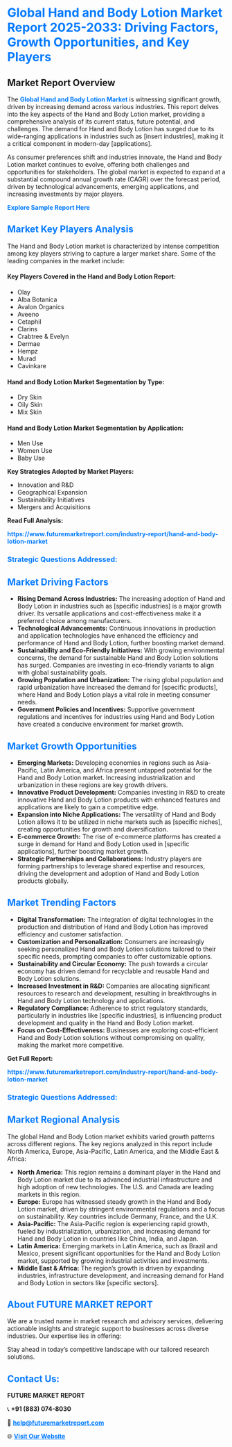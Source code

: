 <h1 style="color: #007BFF;">Global Hand and Body Lotion Market Report 2025-2033: Driving Factors, Growth Opportunities, and Key Players</h1>

<section id="overview">
<h2>Market Report Overview</h2>
<p>The <a href="https://www.futuremarketreport.com/industry-report/hand-and-body-lotion-market" style="color: #007BFF; text-decoration: none;"><strong>Global Hand and Body Lotion Market</strong></a> is witnessing significant growth, driven by increasing demand across various industries. This report delves into the key aspects of the Hand and Body Lotion market, providing a comprehensive analysis of its current status, future potential, and challenges. The demand for Hand and Body Lotion has surged due to its wide-ranging applications in industries such as [insert industries], making it a critical component in modern-day [applications].</p>
<p>As consumer preferences shift and industries innovate, the Hand and Body Lotion market continues to evolve, offering both challenges and opportunities for stakeholders. The global market is expected to expand at a substantial compound annual growth rate (CAGR) over the forecast period, driven by technological advancements, emerging applications, and increasing investments by major players.</p>
</section>

<section id="overview">
<p><a href="https://www.futuremarketreport.com/request-sample/reportId=52909" style="color: #007BFF; text-decoration: none;"><strong>Explore Sample Report Here</strong></a></p>
</section>

<section id="key-players">
<h2 style="color: #007BFF;">Market Key Players Analysis</h2>
<p>The Hand and Body Lotion market is characterized by intense competition among key players striving to capture a larger market share. Some of the leading companies in the market include:</p>
<h4>Key Players Covered in the Hand and Body Lotion Report:</h4>
<ul><li>Olay</li><li>Alba Botanica</li><li>Avalon Organics</li><li>Aveeno</li><li>Cetaphil</li><li>Clarins</li><li>Crabtree &amp; Evelyn</li><li>Dermae</li><li>Hempz</li><li>Murad</li><li>Cavinkare</li></ul>
<h4>Hand and Body Lotion Market Segmentation by Type:</h4>
<ul><li>Dry Skin</li><li>Oily Skin</li><li>Mix Skin</li></ul>

<h4>Hand and Body Lotion Market Segmentation by Application:</h4>
<ul><li>Men Use</li><li>Women Use</li><li>Baby Use</li></ul>
<p><strong>Key Strategies Adopted by Market Players:</strong></p>
<ul>
<li>Innovation and R&D</li>
<li>Geographical Expansion</li>
<li>Sustainability Initiatives</li>
<li>Mergers and Acquisitions</li>
</ul>
</section>

<section>
<p><strong>Read Full Analysis: </strong></p><a href="https://www.futuremarketreport.com/industry-report/hand-and-body-lotion-market" style="color: #007BFF; text-decoration: none;"><strong>https://www.futuremarketreport.com/industry-report/hand-and-body-lotion-market</strong></a>
<h3 style="color: #007BFF;">Strategic Questions Addressed:</h3>
</section>

<section id="driving-factors">
<h2 style="color: #007BFF;">Market Driving Factors</h2>
<ul>
<li><strong>Rising Demand Across Industries:</strong> The increasing adoption of Hand and Body Lotion in industries such as [specific industries] is a major growth driver. Its versatile applications and cost-effectiveness make it a preferred choice among manufacturers.</li>
<li><strong>Technological Advancements:</strong> Continuous innovations in production and application technologies have enhanced the efficiency and performance of Hand and Body Lotion, further boosting market demand.</li>
<li><strong>Sustainability and Eco-Friendly Initiatives:</strong> With growing environmental concerns, the demand for sustainable Hand and Body Lotion solutions has surged. Companies are investing in eco-friendly variants to align with global sustainability goals.</li>
<li><strong>Growing Population and Urbanization:</strong> The rising global population and rapid urbanization have increased the demand for [specific products], where Hand and Body Lotion plays a vital role in meeting consumer needs.</li>
<li><strong>Government Policies and Incentives:</strong> Supportive government regulations and incentives for industries using Hand and Body Lotion have created a conducive environment for market growth.</li>
</ul>
</section>

<section id="growth-opportunities">
<h2 style="color: #007BFF;">Market Growth Opportunities</h2>
<ul>
<li><strong>Emerging Markets:</strong> Developing economies in regions such as Asia-Pacific, Latin America, and Africa present untapped potential for the Hand and Body Lotion market. Increasing industrialization and urbanization in these regions are key growth drivers.</li>
<li><strong>Innovative Product Development:</strong> Companies investing in R&D to create innovative Hand and Body Lotion products with enhanced features and applications are likely to gain a competitive edge.</li>
<li><strong>Expansion into Niche Applications:</strong> The versatility of Hand and Body Lotion allows it to be utilized in niche markets such as [specific niches], creating opportunities for growth and diversification.</li>
<li><strong>E-commerce Growth:</strong> The rise of e-commerce platforms has created a surge in demand for Hand and Body Lotion used in [specific applications], further boosting market growth.</li>
<li><strong>Strategic Partnerships and Collaborations:</strong> Industry players are forming partnerships to leverage shared expertise and resources, driving the development and adoption of Hand and Body Lotion products globally.</li>
</ul>
</section>

<section id="trending-factors">
<h2 style="color: #007BFF;">Market Trending Factors</h2>
<ul>
<li><strong>Digital Transformation:</strong> The integration of digital technologies in the production and distribution of Hand and Body Lotion has improved efficiency and customer satisfaction.</li>
<li><strong>Customization and Personalization:</strong> Consumers are increasingly seeking personalized Hand and Body Lotion solutions tailored to their specific needs, prompting companies to offer customizable options.</li>
<li><strong>Sustainability and Circular Economy:</strong> The push towards a circular economy has driven demand for recyclable and reusable Hand and Body Lotion solutions.</li>
<li><strong>Increased Investment in R&D:</strong> Companies are allocating significant resources to research and development, resulting in breakthroughs in Hand and Body Lotion technology and applications.</li>
<li><strong>Regulatory Compliance:</strong> Adherence to strict regulatory standards, particularly in industries like [specific industries], is influencing product development and quality in the Hand and Body Lotion market.</li>
<li><strong>Focus on Cost-Effectiveness:</strong> Businesses are exploring cost-efficient Hand and Body Lotion solutions without compromising on quality, making the market more competitive.</li>
</ul>
</section>

<section>
<p><strong>Get Full Report: </strong></p><a href="https://www.futuremarketreport.com/industry-report/hand-and-body-lotion-market" style="color: #007BFF; text-decoration: none;"><strong>https://www.futuremarketreport.com/industry-report/hand-and-body-lotion-market</strong></a>
<h3 style="color: #007BFF;">Strategic Questions Addressed:</h3>
</section>


<section id="regional-analysis">
<h2 style="color: #007BFF;">Market Regional Analysis</h2>
<p>The global Hand and Body Lotion market exhibits varied growth patterns across different regions. The key regions analyzed in this report include North America, Europe, Asia-Pacific, Latin America, and the Middle East & Africa:</p>
<ul>
<li><strong>North America:</strong> This region remains a dominant player in the Hand and Body Lotion market due to its advanced industrial infrastructure and high adoption of new technologies. The U.S. and Canada are leading markets in this region.</li>
<li><strong>Europe:</strong> Europe has witnessed steady growth in the Hand and Body Lotion market, driven by stringent environmental regulations and a focus on sustainability. Key countries include Germany, France, and the U.K.</li>
<li><strong>Asia-Pacific:</strong> The Asia-Pacific region is experiencing rapid growth, fueled by industrialization, urbanization, and increasing demand for Hand and Body Lotion in countries like China, India, and Japan.</li>
<li><strong>Latin America:</strong> Emerging markets in Latin America, such as Brazil and Mexico, present significant opportunities for the Hand and Body Lotion market, supported by growing industrial activities and investments.</li>
<li><strong>Middle East & Africa:</strong> The region’s growth is driven by expanding industries, infrastructure development, and increasing demand for Hand and Body Lotion in sectors like [specific sectors].</li>
</ul>
</section>

<footer>
<h2 style="color: #007BFF;">About FUTURE MARKET REPORT</h2>
<p>We are a trusted name in market research and advisory services, delivering actionable insights and strategic support to businesses across diverse industries. Our expertise lies in offering:</p>

<p>Stay ahead in today’s competitive landscape with our tailored research solutions.</p>

<h2 style="color: #007BFF;">Contact Us:</h2>
<p><strong>FUTURE MARKET REPORT</strong></p>
<p>📞 <strong>+91 (883) 074-8030</strong></p>
<p>📧 <strong><a href="mailto:help@futuremarketreport.com" style="color: #007BFF;">help@futuremarketreport.com</a></strong></p>
<p>🌐 <strong><a href="https://www.futuremarketreport.com/" style="color: #007BFF;">Visit Our Website</a></strong></p>
</footer>